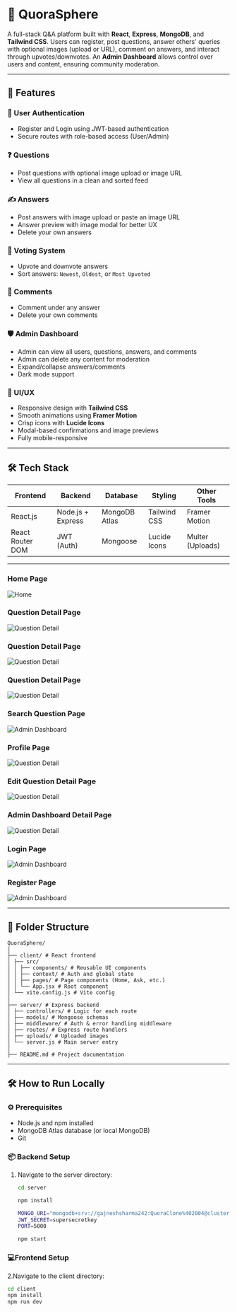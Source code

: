 # 🧠 QuoraSphere 

A full-stack Q&A platform built with **React**, **Express**, **MongoDB**, and **Tailwind CSS**. Users can register, post questions, answer others' queries with optional images (upload or URL), comment on answers, and interact through upvotes/downvotes. An **Admin Dashboard** allows control over users and content, ensuring community moderation.

---



## 🚀 Features

### 👥 User Authentication
- Register and Login using JWT-based authentication
- Secure routes with role-based access (User/Admin)

### ❓ Questions
- Post questions with optional image upload or image URL
- View all questions in a clean and sorted feed

### ✍️ Answers
- Post answers with image upload or paste an image URL
- Answer preview with image modal for better UX
- Delete your own answers

### 🔼 Voting System
- Upvote and downvote answers
- Sort answers: `Newest`, `Oldest`, or `Most Upvoted`

### 💬 Comments
- Comment under any answer
- Delete your own comments

### 🛡️ Admin Dashboard
- Admin can view all users, questions, answers, and comments
- Admin can delete any content for moderation
- Expand/collapse answers/comments
- Dark mode support

### 🎨 UI/UX
- Responsive design with **Tailwind CSS**
- Smooth animations using **Framer Motion**
- Crisp icons with **Lucide Icons**
- Modal-based confirmations and image previews
- Fully mobile-responsive

---

## 🛠️ Tech Stack

| Frontend         | Backend         | Database     | Styling        | Other Tools    |
|------------------|------------------|--------------|----------------|----------------|
| React.js         | Node.js + Express| MongoDB Atlas| Tailwind CSS   | Framer Motion  |
| React Router DOM | JWT (Auth)       | Mongoose     | Lucide Icons   | Multer (Uploads)|

---




### Home Page
![Home](./Screenshots/home.png)

### Question Detail Page
![Question Detail](./Screenshots/detail-1.png)

### Question Detail Page
![Question Detail](./Screenshots/detail-2.png)

### Question Detail Page
![Question Detail](./Screenshots/detail-3.png)

### Search Question Page
![Admin Dashboard](./Screenshots/search.png)

### Profile Page
![Question Detail](./Screenshots/profile.png)

### Edit Question Detail Page
![Question Detail](./Screenshots/edit.png)

### Admin Dashboard Detail Page
![Question Detail](./Screenshots/admin.png)

### Login Page
![Admin Dashboard](./Screenshots/login.png)

### Register Page
![Admin Dashboard](./Screenshots/register.png)

---

## 🧪 Folder Structure
```
QuoraSphere/
│
├── client/ # React frontend
│ ├── src/
│ │ ├── components/ # Reusable UI components
│ │ ├── context/ # Auth and global state
│ │ ├── pages/ # Page components (Home, Ask, etc.)
│ │ └── App.jsx # Root component
│ └── vite.config.js # Vite config
│
├── server/ # Express backend
│ ├── controllers/ # Logic for each route
│ ├── models/ # Mongoose schemas
│ ├── middleware/ # Auth & error handling middleware
│ ├── routes/ # Express route handlers
│ ├── uploads/ # Uploaded images
│ └── server.js # Main server entry
│
├── README.md # Project documentation
```
---

## 🛠️ How to Run Locally

### ⚙️ Prerequisites

- Node.js and npm installed
- MongoDB Atlas database (or local MongoDB)
- Git

### 📦 Backend Setup

1. Navigate to the server directory:
   ```bash
   cd server
   
   npm install

   MONGO_URI="mongodb+srv://gajneshsharma242:QuoraClone%402004@cluster0.n5sleuf.mongodb.net/quora-clone?retryWrites=true w=majority&appName=Cluster0"
   JWT_SECRET=supersecretkey
   PORT=5000

   npm start
   ```

 ### 💻Frontend Setup

 2.Navigate to the client directory:
   ```bash
   cd client
   npm install
   npm run dev
   ```

